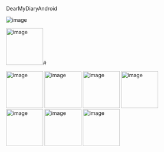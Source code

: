 DearMyDiaryAndroid

![image](https://github.com/sonyuyoung/DearMyDiaryAndroid/assets/139303925/f9578823-1d8e-45e1-81fb-9c20dd539e01)

<img width="100" alt="image" src="https://github.com/sonyuyoung/DearMyDiaryAndroid/assets/139303925/080206bb-f77f-4aac-b55f-cd7891c98794"># 

<img width="100" alt="image" src="https://github.com/sonyuyoung/DearMyDiaryAndroid/assets/139303925/0bbae73c-d626-4812-91b9-1fefacd20407">
<img width="100" alt="image" src="https://github.com/sonyuyoung/DearMyDiaryAndroid/assets/139303925/8680f479-02ba-4a7c-90db-bdf1324cccc8">
<img width="100" alt="image" src="https://github.com/sonyuyoung/DearMyDiaryAndroid/assets/139303925/734ad220-57f1-4be1-ac71-4bd80f5ea95e">


<img width="100" alt="image" src="https://github.com/sonyuyoung/DearMyDiaryAndroid/assets/139303925/ed8a0148-e1b2-4c12-96e3-7cbc82ca874e">


<img width="100" alt="image" src="https://github.com/sonyuyoung/DearMyDiaryAndroid/assets/139303925/f16aab4b-d128-45fc-af9a-576a73c6b2c5">


<img width="100" alt="image" src="https://github.com/sonyuyoung/DearMyDiaryAndroid/assets/139303925/0c10d7ac-820f-4364-b103-cf5be73344d2">

<img width="100" alt="image" src="https://github.com/sonyuyoung/DearMyDiaryAndroid/assets/139303925/70caa313-a7c6-43bc-8a7a-c4a5870933e1">

